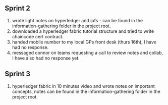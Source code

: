 ## Sprint 2
1. wrote light notes on hyperledger and ipfs - can be found in the information-gathering folder in the project root.
2. downloaded a hyperledger fabric tutorial structure and tried to write chaincode cert contract.
3. handed mobile number to my local GPs front desk (thurs 16th), I have had no response.
4. messaged connor on teams requesting a call to review notes and collab, I have also had no response yet.

## Sprint 3
1. hyperledger fabric in 10 minutes video and wrote notes on important concepts, notes can be found in the information-gathering folder in the project root.
